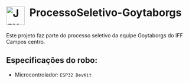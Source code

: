 <div>
  
  # ProcessoSeletivo-Goytaborgs <img align="left" alt="Java" width="50px" style="padding-right:10px;" src="https://ugc.production.linktr.ee/Qlcvz6HbTcu55YzlDCgN_0001-33041489737.png?io=true&size=avatar-v3_0" />
  
</div>

<br>
Este projeto faz parte do processo seletivo da equipe Goytaborgs do IFF Campos centro.

## Especificações do robo:
- Microcontrolador: `ESP32 DevKit`
